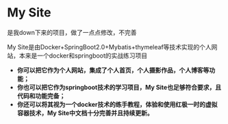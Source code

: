 # My Site
是我down下来的项目，做了一点点修改，不完善

My Site是由Docker+SpringBoot2.0+Mybatis+thymeleaf等技术实现的个人网站，本来是一个docker和springboot的实战练习项目

- **你可以把它作为个人网站，集成了个人首页，个人摄影作品，个人博客等功能；**
- **你也可以把它作为springboot技术的学习项目，My Site也足够符合要求，且代码和功能完备；**
- **你还可以将其视为一个docker技术的练手教程，体验和使用红极一时的虚拟容器技术，My Site中文档十分完善并且持续更新。**





